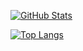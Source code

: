 [![GitHub Stats](https://github-readme-stats.vercel.app/api?username=xjchong&hide=stars,contribs&count_private=true&theme=github_dark&show_icons=true&hide_border=true)](https://github.com/xjchong)

[![Top Langs](https://github-readme-stats.vercel.app/api/top-langs/?username=xjchong&layout=compact&theme=github_dark&hide_border=true)](https://github.com/xjchong)

